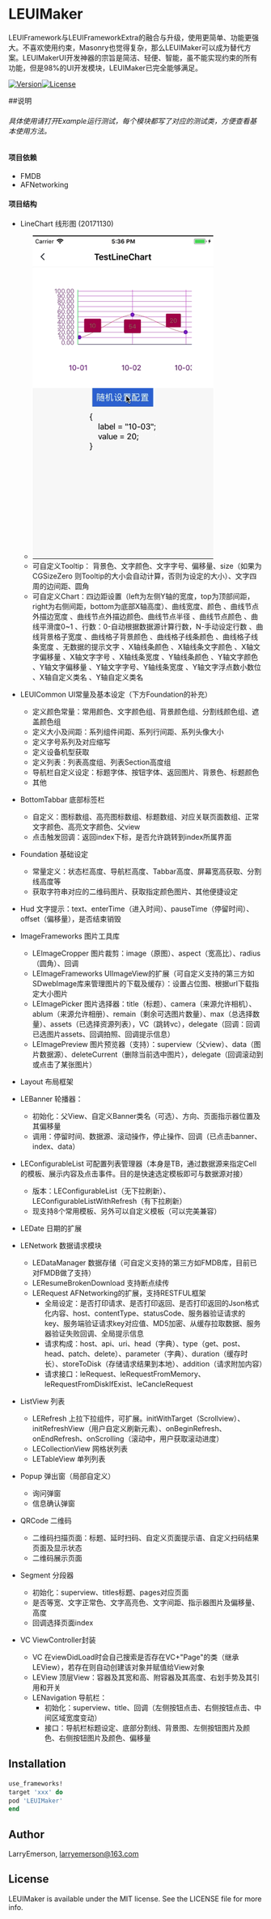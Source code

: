 # LEUIMaker
LEUIFramework与LEUIFrameworkExtra的融合与升级，使用更简单、功能更强大。不喜欢使用约束，Masonry也觉得复杂，那么LEUIMaker可以成为替代方案。LEUIMakerUI开发神器的宗旨是简洁、轻便、智能，虽不能实现约束的所有功能，但是98%的UI开发模块，LEUIMaker已完全能够满足。 

[![Version](https://img.shields.io/cocoapods/v/LEUIMaker.svg?style=flat)](http://cocoapods.org/pods/LEUIMaker)[![License](https://img.shields.io/cocoapods/l/LEUIMaker.svg?style=flat)](http://cocoapods.org/pods/LEUIMaker) 

##说明
###### 具体使用请打开Example运行测试，每个模块都写了对应的测试类，方便查看基本使用方法。
#### 项目依赖
* FMDB
* AFNetworking

#### 项目结构
* LineChart 线形图 (20171130)
  * ![](https://raw.githubusercontent.com/LarryEmerson/LEAllFrameworksGif/master/LELineChart_LEUIMaker.gif)
  * 可自定义Tooltip： 背景色、文字颜色、文字字号、偏移量、size（如果为CGSizeZero 则Tooltip的大小会自动计算，否则为设定的大小）、文字四周的边间距、圆角
  * 可自定义Chart：四边距设置（left为左侧Y轴的宽度，top为顶部间距，right为右侧间距，bottom为底部X轴高度）、曲线宽度、颜色 、曲线节点外描边宽度 、曲线节点外描边颜色、曲线节点半径 、曲线节点颜色 、曲线平滑度0~1 、行数：0-自动根据数据源计算行数，N-手动设定行数 、曲线背景格子宽度 、曲线格子背景颜色 、曲线格子线条颜色 、曲线格子线条宽度 、无数据的提示文字 、X轴线条颜色 、X轴线条文字颜色 、X轴文字偏移量 、X轴文字字号 、X轴线条宽度 、Y轴线条颜色 、Y轴文字颜色 、Y轴文字偏移量 、Y轴文字字号、Y轴线条宽度 、Y轴文字浮点数小数位 、X轴自定义类名 、Y轴自定义类名 
* LEUICommon UI常量及基本设定（下方Foundation的补充）
  * 定义颜色常量：常用颜色、文字颜色组、背景颜色组、分割线颜色组、遮盖颜色组
  * 定义大小及间距：系列组件间距、系列行间距、系列头像大小
  * 定义字号系列及对应缩写
  * 定义设备机型获取
  * 定义列表：列表高度组、列表Section高度组
  * 导航栏自定义设定：标题字体、按钮字体、返回图片、背景色、标题颜色
  * 其他
* BottomTabbar 底部标签栏 
  * 自定义：图标数组、高亮图标数组、标题数组、对应关联页面数组、正常文字颜色、高亮文字颜色、父view
  * 点击触发回调：返回index下标，是否允许跳转到index所属界面
* Foundation 基础设定
  * 常量定义：状态栏高度、导航栏高度、Tabbar高度、屏幕宽高获取、分割线高度等
  * 获取字符串对应的二维码图片、获取指定颜色图片、其他便捷设定
* Hud 文字提示：text、enterTime（进入时间）、pauseTime（停留时间）、offset（偏移量），是否结束销毁
* ImageFrameworks 图片工具库
  * LEImageCropper 图片裁剪：image（原图）、aspect（宽高比）、radius（圆角）、回调
  * LEImageFrameworks UIImageView的扩展（可自定义支持的第三方如SDwebImage库来管理图片的下载及缓存）：设置占位图、根据url下载指定大小图片  
  * LEImagePicker 图片选择器：title（标题）、camera（来源允许相机）、ablum（来源允许相册）、remain（剩余可选图片数量）、max（总选择数量）、assets（已选择资源列表），VC（跳转vc），delegate（回调：回调已选图片assets、回调拍照、回调提示信息）
  * LEImagePreview 图片预览器（支持）：superview（父view）、data（图片数据源）、deleteCurrent（删除当前选中图片），delegate（回调滚动到或点击了某张图片）
* Layout 布局框架

* LEBanner 轮播器：
  * 初始化：父View、自定义Banner类名（可选）、方向、页面指示器位置及其偏移量
  * 调用：停留时间、数据源、滚动操作，停止操作、回调（已点击banner、index、data）
* LEConfigurableList 可配置列表管理器（本身是TB，通过数据源来指定Cell的模板、展示内容及点击事件。目的是快速选定模板即可与数据源对接）
  * 版本：LEConfigurableList（无下拉刷新）、LEConfigurableListWithRefresh（有下拉刷新）
  * 现支持8个常用模板、另外可以自定义模板（可以完美兼容）
* LEDate 日期的扩展
* LENetwork 数据请求模块
  * LEDataManager 数据存储（可自定义支持的第三方如FMDB库，目前已对FMDB做了支持）
  * LEResumeBrokenDownload 支持断点续传
  * LERequest AFNetworking的扩展，支持RESTFUL框架
    * 全局设定：是否打印请求、是否打印返回、是否打印返回的Json格式化内容、host、contentType、statusCode、服务器验证请求的key、服务端验证请求key对应值、MD5加密、从缓存拉取数据、服务器验证失败回调、全局提示信息
    * 请求构成：host、api、uri、head（字典）、type（get、post、head、patch、delete）、parameter（字典）、duration（缓存时长）、storeToDisk（存储请求结果到本地）、addition（请求附加内容）
    * 请求接口：leRequest、leRequestFromMemory、leRequestFromDiskIfExist、leCancleRequest
 
* ListView 列表 
  * LERefresh 上拉下拉组件，可扩展。initWithTarget（Scrollview）、initRefreshView（用户自定义刷新元素）、onBeginRefresh、onEndRefresh、onScrolling（滚动中，用户获取滚动进度） 
  * LECollectionView 网格状列表 
  * LETableView 单列列表
* Popup 弹出窗（局部自定义）
  * 询问弹窗
  * 信息确认弹窗  
* QRCode 二维码
  * 二维码扫描页面：标题、延时扫码、自定义页面提示语、自定义扫码结果页面及显示状态
  * 二维码展示页面  
* Segment 分段器
  * 初始化：superview、titles标题、pages对应页面
  * 是否等宽、文字正常色、文字高亮色、文字间距、指示器图片及偏移量、高度
  * 回调选择页面index
* VC ViewController封装
  * VC 在viewDidLoad时会自己搜索是否存在VC+"Page"的类（继承LEView），若存在则自动创建该对象并赋值给View对象
  * LEView 顶层View：容器及其宽和高、附容器及其高度、右划手势及其引用和开关
  * LENavigation 导航栏： 
    * 初始化：superview、title、回调（左侧按钮点击、右侧按钮点击、中间区域宽度变动）
    * 接口：导航栏标题设定、底部分割线、背景图、左侧按钮图片及颜色、右侧按钮图片及颜色、偏移量

## Installation

```ruby
use_frameworks!
target 'xxx' do
pod 'LEUIMaker'  
end
```

## Author

LarryEmerson, larryemerson@163.com

## License

LEUIMaker is available under the MIT license. See the LICENSE file for more info.


